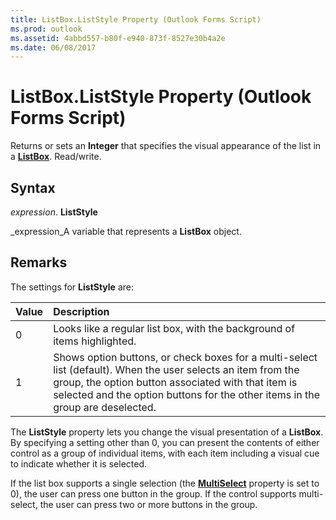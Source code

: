 ```yaml
---
title: ListBox.ListStyle Property (Outlook Forms Script)
ms.prod: outlook
ms.assetid: 4abbd557-b80f-e940-873f-8527e30b4a2e
ms.date: 06/08/2017
---
```



# ListBox.ListStyle Property (Outlook Forms Script)

Returns or sets an  **Integer** that specifies the visual appearance of the list in a **[ListBox](Outlook.listbox.md)**. Read/write.


## Syntax

 _expression_. **ListStyle**

 _expression_A variable that represents a  **ListBox** object.


## Remarks

The settings for  **ListStyle** are:



|**Value**|**Description**|
|:-----|:-----|
|0|Looks like a regular list box, with the background of items highlighted.|
|1|Shows option buttons, or check boxes for a multi-select list (default). When the user selects an item from the group, the option button associated with that item is selected and the option buttons for the other items in the group are deselected.|
The  **ListStyle** property lets you change the visual presentation of a **ListBox**. By specifying a setting other than 0, you can present the contents of either control as a group of individual items, with each item including a visual cue to indicate whether it is selected.

If the list box supports a single selection (the  **[MultiSelect](Outlook.listbox.multiselect.md)** property is set to 0), the user can press one button in the group. If the control supports multi-select, the user can press two or more buttons in the group.


